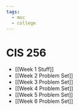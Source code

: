 ```yaml
---
tags:
  - moc
  - college
---
```


# CIS 256
- [[Week 1 Stuff]]
- [[Week 2 Problem Set]]
- [[Week 3 Problem Set]]
- [[Week 4 Problem Set]]
- [[Week 5 Problem Set]]
- [[Week 6 Problem Set]]


